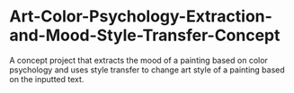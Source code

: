 # Art-Color-Psychology-Extraction-and-Mood-Style-Transfer-Concept
A concept project that extracts the mood of a painting based on color psychology and uses style transfer to change art style of a painting based on the inputted text.
